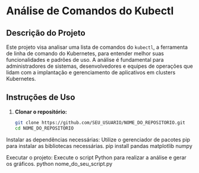 # Análise de Comandos do Kubectl

## Descrição do Projeto
Este projeto visa analisar uma lista de comandos do `kubectl`, a ferramenta de linha de comando do Kubernetes, para entender melhor suas funcionalidades e padrões de uso. A análise é fundamental para administradores de sistemas, desenvolvedores e equipes de operações que lidam com a implantação e gerenciamento de aplicativos em clusters Kubernetes.

## Instruções de Uso
1. **Clonar o repositório:**
   ```bash
   git clone https://github.com/SEU_USUARIO/NOME_DO_REPOSITORIO.git
   cd NOME_DO_REPOSITORIO

Instalar as dependências necessárias: Utilize o gerenciador de pacotes pip para instalar as bibliotecas necessárias.
pip install pandas matplotlib numpy

Executar o projeto: Execute o script Python para realizar a análise e gerar os gráficos.
python nome_do_seu_script.py

